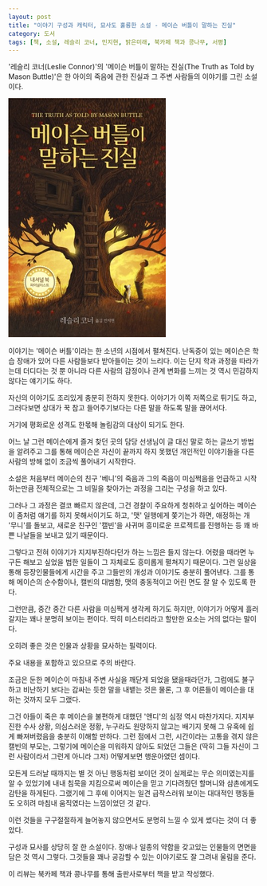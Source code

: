 ```yaml
---
layout: post
title: "이야기 구성과 캐릭터, 묘사도 훌륭한 소설 - 메이슨 버틀이 말하는 진실"
category: 도서
tags: [책, 소설, 레슬리 코너, 민지현, 밝은미래, 북카페 책과 콩나무, 서평]
---
```


'레슬리 코너(Leslie Connor)'의
'메이슨 버틀이 말하는 진실(The Truth as Told by Mason Buttle)'은
한 아이의 죽음에 관한 진실과 그 주변 사람들의 이야기를 그린 소설이다.

![표지](/images/the-truth-as-told-by-mason-buttle-book-h480.jpg)

이야기는 '메이슨 버틀'이라는 한 소년의 시점에서 펼쳐진다.
난독증이 있는 메이슨은 학습 장애가 있어 다른 사람들보다 받아들이는 것이 느리다.
이는 단지 학과 과정을 따라가는데 더디다는 것 뿐 아니라
다른 사람의 감정이나 관계 변화를 느끼는 것 역시 민감하지 않다는 얘기기도 하다.

자신의 이야기도 조리있게 충분히 전하지 못한다.
이야기가 이쪽 저쪽으로 튀기도 하고,
그러다보면 상대가 꾹 참고 들어주기보다는 다른 말을 하도록 말을 끊어서다.

거기에 평화로운 성격도 한몫해 놀림감의 대상이 되기도 한다.

어느 날 그런 메이슨에게 즐겨 찾던 곳의 담당 선생님이
글 대신 말로 하는 글쓰기 방법을 알려주고
그를 통해 메이슨은 자신이 끝까지 하지 못했던 개인적인 이야기들을
다른 사람의 방해 없이 조금씩 풀어내기 시작한다.

소설은 처음부터 메이슨의 친구 '베니'의 죽음과 그의 죽음이 미심쩍음을 언급하고 시작하는만큼
전체적으로는 그 비밀을 찾아가는 과정을 그리는 구성을 하고 있다.

그러나 그 과정은 결코 빠르지 않은데,
그건 경찰이 주요하게 청취하고 싶어하는 메이슨이 좀처럼 얘기를 하지 못해서이기도 하고,
'맷' 일행에게 쫓기는가 하면,
애정하는 개 '무니'를 돌보고,
새로운 친구인 '캘빈'을 사귀며 흥미로운 프로젝트를 진행하는 등
꽤 바쁜 나날들을 보내고 있기 때문이다.

그렇다고 전혀 이야기가 지지부진하다던가 하는 느낌은 들지 않는다.
어렸을 때라면 누구든 해보고 싶었을 법한 일들이 그 자체로도 흥미롭게 펼쳐지기 때문이다.
그런 일상을 통해 등장인물들에게 시간을 주고 그들만의 개성과 이야기도 충분히 풀어낸다.
그를 통해 메이슨의 순수함이나,
캘빈의 대범함,
맷의 충동적이고 어린 면도 잘 알 수 있도록 한다.

그런만큼, 중간 중간 다른 사람을 미심쩍게 생각케 하기도 하지만,
이야기가 어떻게 흘러갈지는 꽤나 분명히 보이는 편이다.
딱히 미스터리라고 할만한 요소는 거의 없다는 말이다.

오히려 좋은 것은 인물과 상황을 묘사하는 필력이다.



<div class="im im-warning">
주요 내용을 포함하고 있으므로 주의 바란다.
</div>



조금은 둔한 메이슨이 마침내 주변 사실을 깨닫게 되었을 됐을때라던가,
그럼에도 불구하고 비난하기 보다는 감싸는 듯한 말을 내뱉는 것은 물론,
그 후 어른들이 메이슨을 대하는 것까지 모두 그랬다.

그건 아들이 죽은 후 메이슨을 불편하게 대했던 '앤디'의 심정 역시 마찬가지다.
지지부진한 수사 상황,
의심스러운 정황,
누구라도 원망하지 않고는 배기지 못해 그 유혹에 쉽게 빠져버렸음을 충분히 이해할 만하다.
그런 점에서 그런, 시간이라는 고통을 겪지 않은 캘빈의 부모는,
그렇기에 메이슨을 미워하지 않아도 되었던 그들은
(딱히 그들 자신이 그런 사람이라서 그런게 아니라 그저) 어떻게보면 행운아였던 셈이다.

모든게 드러날 때까지는 별 것 아닌 행동처럼 보이던 것이 실제로는 무슨 의미였는지를 알 수 있었기에
내내 침묵을 지킴으로써 메이슨을 믿고 기다려줬던 할머니와 삼촌에게도 감탄을 하게된다.
그랬기에 그 후에 이어지는 일견 급작스러워 보이는 대대적인 행동들도 오히려 마침내 움직였다는 느낌이었던 것 같다.

이런 것들을 구구절절하게 늘어놓지 않으면서도 분명히 느낄 수 있게 썼다는 것이 더 좋았다.

구성과 묘사를 상당히 잘 한 소설이다.
장애나 일종의 약함을 갖고있는 인물들의 면면을 담은 것 역시 그렇다.
그것들을 꽤나 공감할 수 있는 이야기로도 잘 그려내 울림을 준다.



<div class="im im-info">
이 리뷰는 북카페 책과 콩나무를 통해 출판사로부터 책을 받고 작성했다.
</div>
